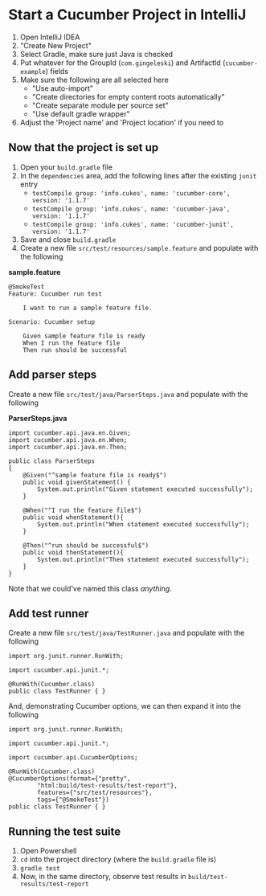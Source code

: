 # Start a Cucumber Project in IntelliJ

1. Open IntelliJ IDEA
2. "Create New Project"
3. Select Gradle, make sure just Java is checked
4. Put whatever for the GroupId (`com.gingeleski`) and ArtifactId (`cucumber-example`) fields
5. Make sure the following are all selected here
    - "Use auto-import"
    - "Create directories for empty content roots automatically"
    - "Create separate module per source set"
    - "Use default gradle wrapper"
6. Adjust the 'Project name' and 'Project location' if you need to

## Now that the project is set up
1. Open your `build.gradle` file
2. In the `dependencies` area, add the following lines after the existing `junit` entry
    - `testCompile group: 'info.cukes', name: 'cucumber-core', version: '1.1.7'`
    - `testCompile group: 'info.cukes', name: 'cucumber-java', version: '1.1.7'`
    - `testCompile group: 'info.cukes', name: 'cucumber-junit', version: '1.1.7'`
3. Save and close `build.gradle`
4. Create a new file `src/test/resources/sample.feature` and populate with the following

**sample.feature**
```
@SmokeTest
Feature: Cucumber run test

    I want to run a sample feature file.

Scenario: Cucumber setup

    Given sample feature file is ready
    When I run the feature file
    Then run should be successful
```

## Add parser steps
Create a new file `src/test/java/ParserSteps.java` and populate with the following

**ParserSteps.java**
```
import cucumber.api.java.en.Given;
import cucumber.api.java.en.When;
import cucumber.api.java.en.Then;

public class ParserSteps
{
    @Given("^sample feature file is ready$")
    public void givenStatement() {
        System.out.println("Given statement executed successfully");
    }

    @When("^I run the feature file$")
    public void whenStatement(){
        System.out.println("When statement executed successfully");
    }

    @Then("^run should be successful$")
    public void thenStatement(){
        System.out.println("Then statement executed successfully");
    }
}
```

Note that we could've named this class *anything*.

## Add test runner
Create a new file `src/test/java/TestRunner.java` and populate with the following

```
import org.junit.runner.RunWith;

import cucumber.api.junit.*;

@RunWith(Cucumber.class)
public class TestRunner { }
```

And, demonstrating Cucumber options, we can then expand it into the following

```
import org.junit.runner.RunWith;

import cucumber.api.junit.*;

import cucumber.api.CucumberOptions;

@RunWith(Cucumber.class)
@CucumberOptions(format={"pretty",
        "html:build/test-results/test-report"},
        features={"src/test/resources"},
        tags={"@SmokeTest"})
public class TestRunner { }
```

## Running the test suite
1. Open Powershell
2. `cd` into the project directory (where the `build.gradle` file is)
3. `gradle test`
4. Now, in the same directory, observe test results in `build/test-results/test-report`
